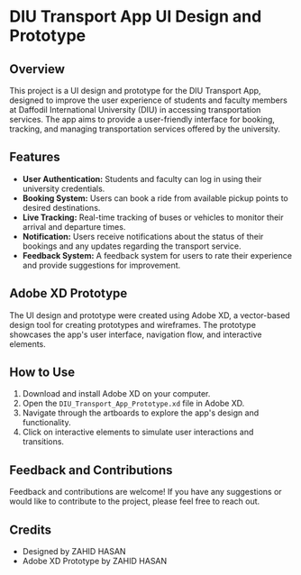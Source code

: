 # DIU Transport App UI Design and Prototype

## Overview
This project is a UI design and prototype for the DIU Transport App, designed to improve the user experience of students and faculty members at Daffodil International University (DIU) in accessing transportation services. The app aims to provide a user-friendly interface for booking, tracking, and managing transportation services offered by the university.

## Features
- **User Authentication:** Students and faculty can log in using their university credentials.
- **Booking System:** Users can book a ride from available pickup points to desired destinations.
- **Live Tracking:** Real-time tracking of buses or vehicles to monitor their arrival and departure times.
- **Notification:** Users receive notifications about the status of their bookings and any updates regarding the transport service.
- **Feedback System:** A feedback system for users to rate their experience and provide suggestions for improvement.

## Adobe XD Prototype
The UI design and prototype were created using Adobe XD, a vector-based design tool for creating prototypes and wireframes. The prototype showcases the app's user interface, navigation flow, and interactive elements.

## How to Use
1. Download and install Adobe XD on your computer.
2. Open the `DIU_Transport_App_Prototype.xd` file in Adobe XD.
3. Navigate through the artboards to explore the app's design and functionality.
4. Click on interactive elements to simulate user interactions and transitions.

## Feedback and Contributions
Feedback and contributions are welcome! If you have any suggestions or would like to contribute to the project, please feel free to reach out.

## Credits
- Designed by ZAHID HASAN
- Adobe XD Prototype by ZAHID HASAN
